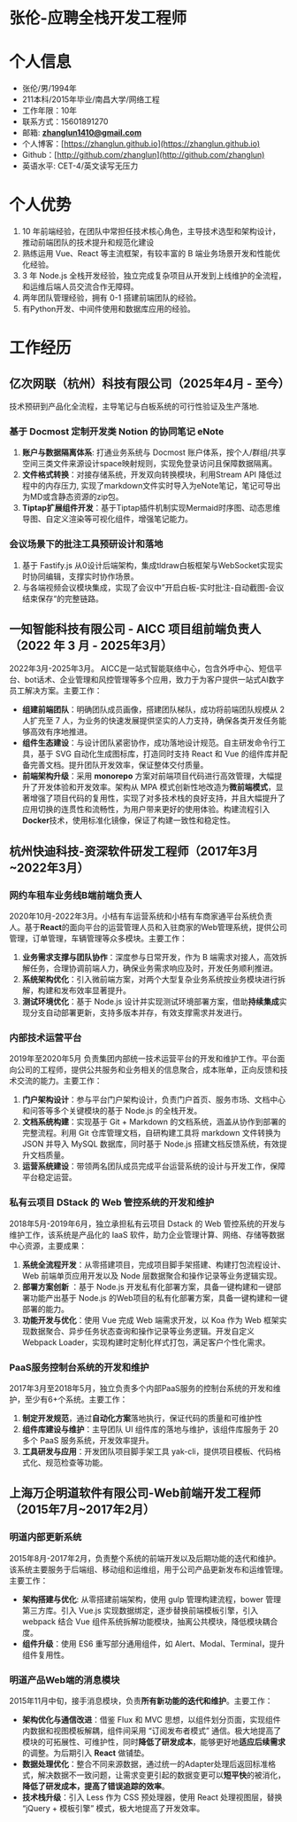 # 张伦-应聘全栈开发工程师
# 个人信息

* 张伦/男/1994年
* 211本科/2015年毕业/南昌大学/网络工程
* 工作年限：10年
* 联系方式：15601891270
* 邮箱: **zhanglun1410@gmail.com**
* 个人博客：[https://zhanglun.github.io](https://zhanglun.github.io)
* Github：[http://github.com/zhanglun](http://github.com/zhanglun)
* 英语水平: CET-4/英文读写无压力

# 个人优势

1. 10 年前端经验，在团队中常担任技术核心角色，主导技术选型和架构设计，推动前端团队的技术提升和规范化建设
2. 熟练运用 Vue、React 等主流框架，有较丰富的 B 端业务场景开发和性能优化经验。
3. 3 年 Node.js 全栈开发经验，独立完成复杂项目从开发到上线维护的全流程，和运维后端人员交流合作无障碍。
4. 两年团队管理经验，拥有 0-1 搭建前端团队的经验。
5. 有Python开发、中间件使用和数据库应用的经验。

# 工作经历

## 亿次网联（杭州）科技有限公司（2025年4月 - 至今）

技术预研到产品化全流程，主导笔记与白板系统的可行性验证及生产落地.

### 基于 Docmost 定制开发类 Notion 的协同笔记 eNote

1. **账户与数据隔离体系**: 打通业务系统与 Docmost 账户体系，按个人/群组/共享空间三类文件来源设计space映射规则，实现免登录访问且保障数据隔离。
2. **文件格式转换**：对接存储系统，开发双向转换模块，利用Stream API 降低过程中的内存压力, 实现了markdown文件实时导入为eNote笔记，笔记可导出为MD或含静态资源的zip包。
3. **Tiptap扩展组件开发**：基于Tiptap插件机制实现Mermaid时序图、动态思维导图、自定义渲染等可视化组件，增强笔记能力。

### 会议场景下的批注工具预研设计和落地

1. 基于 Fastify.js 从0设计后端架构，集成tldraw白板框架与WebSocket实现实时协同编辑，支撑实时协作场景。
2. 与各端视频会议模块集成，实现了会议中”开启白板-实时批注-自动截图-会议结束保存“的完整链路。

## 一知智能科技有限公司 - AICC 项目组前端负责人（2022 年 3 月 - 2025年3月）

2022年3月-2025年3月。 AICC是一站式智能联络中心，包含外呼中心、短信平台、bot话术、企业管理和风控管理等多个应用，致力于为客户提供一站式AI数字员工解决方案。主要工作：

* **组建前端团队**：明确团队成员画像，搭建团队梯队，成功将前端团队规模从 2 人扩充至 7 人，为业务的快速发展提供坚实的人力支持，确保各类开发任务能够高效有序地推进。
* **组件生态建设**：与设计团队紧密协作，成功落地设计规范。自主研发命令行工具，基于 SVG 自动化生成图标库，打造同时支持 React 和 Vue 的组件库并配备完善文档。提升团队开发效率，保证整体交付质量。
* **前端架构升级**：采用 **monorepo** 方案对前端项目代码进行高效管理，大幅提升了开发体验和开发效率。架构从 MPA 模式创新性地改造为**微前端模式**，显著增强了项目代码的复用性，实现了对多技术栈的良好支持，并且大幅提升了应用切换的连贯性和流畅性，为用户带来更好的使用体验。构建流程引入**Docker**技术，使用标准化镜像，保证了构建一致性和稳定性。


## 杭州快迪科技-资深软件研发工程师（2017年3月~2022年3月）

### **网约车租车业务线B端前端负责人**

2020年10月-2022年3月。小桔有车运营系统和小桔有车商家通平台系统负责人。基于**React**的面向平台的运营管理人员和入驻商家的Web管理系统，提供公司管理，订单管理，车辆管理等众多模块。主要工作：

1. **业务需求支撑与团队协作**：深度参与日常开发，作为 B 端需求对接人，高效拆解任务，合理协调前端人力，确保业务需求响应及时，开发任务顺利推进。
2. **系统架构优化**：引入微前端方案，对两个大型复杂业务系统按业务模块进行拆解，构建和发布效率显著提升。
3. **测试环境优化**：基于 Node.js 设计并实现测试环境部署方案，借助**持续集成**实现分支自动部署更新，支持多版本并存，有效支撑需求并发进行。

### **内部技术运营平台**

2019年至2020年5月 负责集团内部统一技术运营平台的开发和维护工作。平台面向公司的工程师，提供公共服务和业务相关的信息聚合，成本账单，正向反馈和技术交流的能力。主要工作：

1. **门户架构设计**：参与平台门户架构设计，负责门户首页、服务市场、文档中心和问答等多个关键模块的基于 Node.js 的全栈开发。
2. **文档系统构建**：实现基于 Git + Markdown 的文档系统，涵盖从协作到部署的完整流程。利用 Git 仓库管理文档，自研构建工具将 markdown 文件转换为 JSON 并导入 MySQL 数据库，同时基于 Node.js 搭建文档反馈系统，有效提升文档质量。
3. **运营系统建设**：带领两名团队成员完成平台运营系统的设计与开发工作，保障平台稳定运营。

### **私有云项目 DStack 的 Web 管控系统的开发和维护**

2018年5月-2019年6月，独立承担私有云项目 Dstack 的 Web 管控系统的开发与维护工作，该系统是产品化的 IaaS 软件，助力企业管理计算、网络、存储等数据中心资源，主要成果：

1. **系统全流程开发**：从零搭建项目，完成项目脚手架搭建、构建打包流程设计、Web 前端单页应用开发以及 Node 层数据聚合和操作记录等业务逻辑实现。
2. **部署方案创新** ：基于 Node.js 开发私有化部署方案，具备一键构建和一键部署功能产出基于 Node.js 的Web项目的私有化部署方案，具备一键构建和一键部署的能力。
3. **功能开发与优化**：使用 Vue 完成 Web 端需求开发，以 Koa 作为 Web 框架实现数据聚合、异步任务状态查询和操作记录等业务逻辑。开发自定义 Webpack Loader，实现构建时定制化样式打包，满足客户个性化需求。

### **PaaS服务控制台系统的开发和维护**

2017年3月至2018年5月，独立负责多个内部PaaS服务的控制台系统的开发和维护，至少有6+个系统。主要工作：

1. **制定开发规范**，通过**自动化方案**落地执行，保证代码的质量和可维护性
2. **组件库建设与维护**：主导团队 UI 组件库的落地与维护，该组件库服务于 20 多个 PaaS 服务系统，开发效率提升。
3. **工具研发与应用**：开发团队项目脚手架工具 yak-cli，提供项目模板、代码格式化、规范检查等功能。

## 上海万企明道软件有限公司-Web前端开发工程师（2015年7月~2017年2月）

### **明道内部更新系统**

2015年8月-2017年2月，负责整个系统的前端开发以及后期功能的迭代和维护。该系统主要服务于后端组、移动组和运维组，用于公司产品更新发布和运维管理。主要工作：

* **架构搭建与优化**: 从零搭建前端架构，使用 gulp 管理构建流程，bower 管理第三方库。引入 Vue.js 实现数据绑定，逐步替换前端模板引擎，引入 webpack 结合 Vue 组件系统拆解功能模块，抽离公共模块，降低模块耦合度。
* **组件升级**：使用 ES6 重写部分通用组件，如 Alert、Modal、Terminal，提升组件复用性。

### **明道产品Web端的消息模块**

2015年11月中旬，接手消息模块，负责**所有新功能的迭代和维护**。主要工作：

* **架构优化与通信改进**：借鉴 Flux 和 MVC 思想，以组件划分页面，实现组件内数据和视图模板解耦，组件间采用 “订阅发布者模式” 通信。极大地提高了模块的可拓展性、可维护性，同时**降低了研发成本**，能够更好地**适应后续需求**的调整。为后期引入 **React** 做铺垫。
* **数据处理优化**：整合不同来源数据，通过统一的Adapter处理后返回标准格式，解决数据不一致问题，让需求变更引起的数据变更可以**短平快**的被消化，**降低了研发成本，提高了错误追踪的效率**。
* **技术栈升级**：引入 Less 作为 CSS 预处理器，使用 React 处理视图层，替换 “jQuery + 模板引擎” 模式，极大地提高了开发效率。